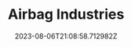 ---
title: "Airbag Industries"
category: "IndieWeb & Personal Blogs"
site_url: https://airbagindustries.com
feed_url: https://airbagindustries.com/blog.xml
date: 2023-08-06T21:08:58.712982Z
domain: airbagindustries.com

---